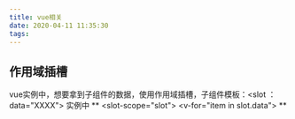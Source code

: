 ```yaml
---
title: vue相关
date: 2020-04-11 11:35:30
tags:
---
```


## 作用域插槽 ##
vue实例中，想要拿到子组件的数据，使用作用域插槽，子组件模板：<slot ：data="XXXX"></slot>
实例中
** <slot-scope="slot">
 <v-for="item in slot.data"> **